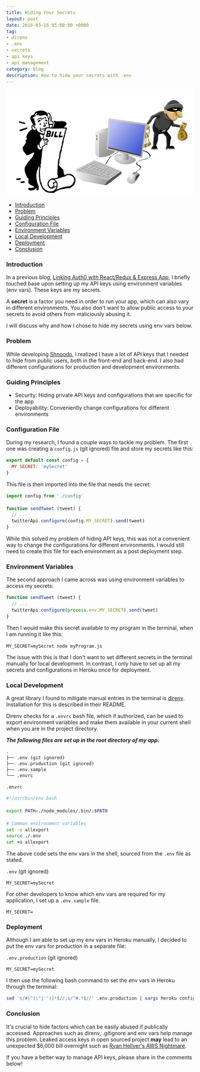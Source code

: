 ```yaml
---
title: Hiding Your Secrets
layout: post
date: 2018-03-16 05:00:00 +0000
tag:
- direnv
- .env
- secrets
- api keys
- api management
category: blog
description: How to hide your secrets with .env
---
```

![getting-screwed](/assets/images/posts/secrets/secrets.png)

* [Introduction](#introduction)
* [Problem](#problem)
* [Guiding Principles](#guiding-principles)
* [Configuration File](#configuration-file)
* [Environment Variables](#environment-variables)
* [Local Development](#local-development)
* [Deployment](#deployment)
* [Conclusion](#conclusion)

### Introduction

In a previous blog, [Linking Auth0 with React/Redux & Express App](https://nayemanasir.com/auth0/), I briefly touched 
base upon setting up my API keys using environment variables (env vars). These keys are my secrets.

A **secret** is a factor you need in order to run your app, which can also vary in different environments. You also 
don't want to allow public access to your secrets to avoid others from maliciously abusing it.

I will discuss why and how I chose to hide my secrets using env vars below.

### Problem

While developing [Shnoodo](https://shnoodo.herokuapp.com/), I realized I have a lot of API keys that I needed to hide 
from public users, both in the front-end and back-end. I also had different configurations for production and 
development environments.

### Guiding Principles

* Security: Hiding private API keys and configurations that are specific for the app
* Deployability: Conveniently change configurations for different environments

### Configuration File

During my research, I found a couple ways to tackle my problem. The first one was creating a `config.js` (git ignored)
file and store my secrets like this:

```javascript
export default const config = {
  MY_SECRET: 'mySecret'
}
```

This file is then imported into the file that needs the secret:

```javascript
import config from './config'

function sendTweet (tweet) {
  // ...
  twitterApi.configure(config.MY_SECRET).send(tweet)
}
```

While this solved my problem of hiding API keys, this was not a convenient way to change the configurations for 
different environments. I would still need to create this file for each environment as a post deployment step.

### Environment Variables

The second approach I came across was using environment variables to access my secrets:

```javascript
function sendTweet (tweet) {
  // ...
  twitterApi.configure(process.env.MY_SECRET).send(tweet)
}
```

Then I would make this secret available to my program in the terminal, when I am running it like this:

`MY_SECRET=mySecret node myProgram.js`

The issue with this is that I don't want to set different secrets in the terminal manually for local development. In 
contrast, I only have to set up all my secrets and configurations in Heroku once for deployment.

### Local Development

A great library I found to mitigate manual entries in the terminal is [direnv](https://github.com/direnv/direnv). 
Installation for this is described in their README. 

Direnv checks for a `.envrc` bash file, which if authorized, can be used to export environment variables and make
 them available in your current shell when you are in the project directory.

_**The following files are set up in the root directory of my app:**_

```
.
├── .env (git ignored)
├── .env.production (git ignored)
├── .env.sample
└── .envrc
```

`.envrc`

```bash
#!/usr/bin/env bash

export PATH=./node_modules/.bin/:$PATH

# Common environment variables
set -o allexport
source ./.env
set +o allexport
```

The above code sets the env vars in the shell, sourced from the `.env` file as stated.

`.env` (git ignored)

```
MY_SECRET=mySecret
```

For other developers to know which env vars are required for my application, I set up a `.env.sample` file.

```
MY_SECRET=
```

### Deployment

Although I am able to set up my env vars in Heroku manually, I decided to put the env vars for production in a 
separate file:
 
`.env.production` (git ignored)

```
MY_SECRET=mySecret
```

I then use the following bash command to set the env vars in Heroku through the terminal:

```bash
sed 's/#[^(\"|'')]*$//;s/^#.*$//' .env.production | xargs heroku config:set --app=myapp
```

### Conclusion

It's crucial to hide factors which can be easily abused if publically accessed. Approaches such as direnv, 
.gitignore and env vars help manage this problem. Leaked access keys in open sourced project **may** lead to an 
unexpected $6,000 bill overnight such as [Ryan Hellyer's AWS Nightmare](https://wptavern.com/ryan-hellyers-aws-nightmare-leaked-access-keys-result-in-a-6000-bill-overnight).

If you have a better way to manage API keys, please share in the comments below!
